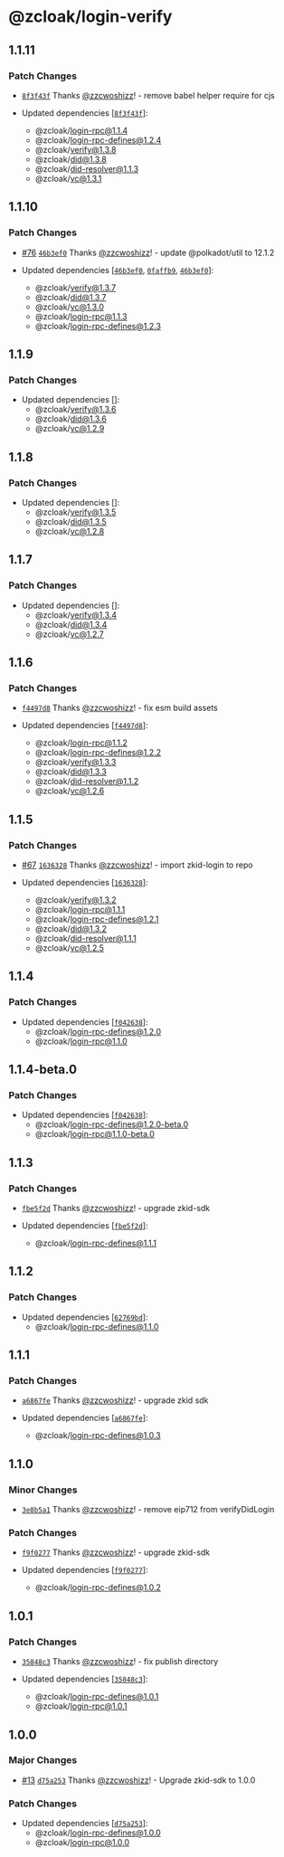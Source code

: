 # @zcloak/login-verify

## 1.1.11

### Patch Changes

- [`8f3f43f`](https://github.com/zCloak-Network/zkid-sdk/commit/8f3f43f285c7e785396055accffc60f706b4a0a4) Thanks [@zzcwoshizz](https://github.com/zzcwoshizz)! - remove babel helper require for cjs

- Updated dependencies [[`8f3f43f`](https://github.com/zCloak-Network/zkid-sdk/commit/8f3f43f285c7e785396055accffc60f706b4a0a4)]:
  - @zcloak/login-rpc@1.1.4
  - @zcloak/login-rpc-defines@1.2.4
  - @zcloak/verify@1.3.8
  - @zcloak/did@1.3.8
  - @zcloak/did-resolver@1.1.3
  - @zcloak/vc@1.3.1

## 1.1.10

### Patch Changes

- [#76](https://github.com/zCloak-Network/zkid-sdk/pull/76) [`46b3ef0`](https://github.com/zCloak-Network/zkid-sdk/commit/46b3ef0598ae1c1251572a235dd1bbce3011d12f) Thanks [@zzcwoshizz](https://github.com/zzcwoshizz)! - update @polkadot/util to 12.1.2

- Updated dependencies [[`46b3ef0`](https://github.com/zCloak-Network/zkid-sdk/commit/46b3ef0598ae1c1251572a235dd1bbce3011d12f), [`0faffb9`](https://github.com/zCloak-Network/zkid-sdk/commit/0faffb9b9da035d20684cd37cde31dd82d234cac), [`46b3ef0`](https://github.com/zCloak-Network/zkid-sdk/commit/46b3ef0598ae1c1251572a235dd1bbce3011d12f)]:
  - @zcloak/verify@1.3.7
  - @zcloak/did@1.3.7
  - @zcloak/vc@1.3.0
  - @zcloak/login-rpc@1.1.3
  - @zcloak/login-rpc-defines@1.2.3

## 1.1.9

### Patch Changes

- Updated dependencies []:
  - @zcloak/verify@1.3.6
  - @zcloak/did@1.3.6
  - @zcloak/vc@1.2.9

## 1.1.8

### Patch Changes

- Updated dependencies []:
  - @zcloak/verify@1.3.5
  - @zcloak/did@1.3.5
  - @zcloak/vc@1.2.8

## 1.1.7

### Patch Changes

- Updated dependencies []:
  - @zcloak/verify@1.3.4
  - @zcloak/did@1.3.4
  - @zcloak/vc@1.2.7

## 1.1.6

### Patch Changes

- [`f4497d8`](https://github.com/zCloak-Network/zkid-sdk/commit/f4497d8b04383507ac068e28f67f6c9539e4b2b7) Thanks [@zzcwoshizz](https://github.com/zzcwoshizz)! - fix esm build assets

- Updated dependencies [[`f4497d8`](https://github.com/zCloak-Network/zkid-sdk/commit/f4497d8b04383507ac068e28f67f6c9539e4b2b7)]:
  - @zcloak/login-rpc@1.1.2
  - @zcloak/login-rpc-defines@1.2.2
  - @zcloak/verify@1.3.3
  - @zcloak/did@1.3.3
  - @zcloak/did-resolver@1.1.2
  - @zcloak/vc@1.2.6

## 1.1.5

### Patch Changes

- [#67](https://github.com/zCloak-Network/zkid-sdk/pull/67) [`1636328`](https://github.com/zCloak-Network/zkid-sdk/commit/1636328030fc894ed68186e01113211cdf73c5da) Thanks [@zzcwoshizz](https://github.com/zzcwoshizz)! - import zkid-login to repo

- Updated dependencies [[`1636328`](https://github.com/zCloak-Network/zkid-sdk/commit/1636328030fc894ed68186e01113211cdf73c5da)]:
  - @zcloak/verify@1.3.2
  - @zcloak/login-rpc@1.1.1
  - @zcloak/login-rpc-defines@1.2.1
  - @zcloak/did@1.3.2
  - @zcloak/did-resolver@1.1.1
  - @zcloak/vc@1.2.5

## 1.1.4

### Patch Changes

- Updated dependencies [[`f042638`](https://github.com/zCloak-Network/zkid-login/commit/f04263887e700d1c29e19445fb6b44e028face9d)]:
  - @zcloak/login-rpc-defines@1.2.0
  - @zcloak/login-rpc@1.1.0

## 1.1.4-beta.0

### Patch Changes

- Updated dependencies [[`f042638`](https://github.com/zCloak-Network/zkid-login/commit/f04263887e700d1c29e19445fb6b44e028face9d)]:
  - @zcloak/login-rpc-defines@1.2.0-beta.0
  - @zcloak/login-rpc@1.1.0-beta.0

## 1.1.3

### Patch Changes

- [`fbe5f2d`](https://github.com/zCloak-Network/zkid-login/commit/fbe5f2db28514d25db9bbe0b1ed0c7662d4d42f4) Thanks [@zzcwoshizz](https://github.com/zzcwoshizz)! - upgrade zkid-sdk

- Updated dependencies [[`fbe5f2d`](https://github.com/zCloak-Network/zkid-login/commit/fbe5f2db28514d25db9bbe0b1ed0c7662d4d42f4)]:
  - @zcloak/login-rpc-defines@1.1.1

## 1.1.2

### Patch Changes

- Updated dependencies [[`62769bd`](https://github.com/zCloak-Network/zkid-login/commit/62769bda5ba38e679292e1a4037bd08b5875f2ba)]:
  - @zcloak/login-rpc-defines@1.1.0

## 1.1.1

### Patch Changes

- [`a6867fe`](https://github.com/zCloak-Network/zkid-login/commit/a6867fe37f65d28ed71d9dab63b8b69774436ed7) Thanks [@zzcwoshizz](https://github.com/zzcwoshizz)! - upgrade zkid sdk

- Updated dependencies [[`a6867fe`](https://github.com/zCloak-Network/zkid-login/commit/a6867fe37f65d28ed71d9dab63b8b69774436ed7)]:
  - @zcloak/login-rpc-defines@1.0.3

## 1.1.0

### Minor Changes

- [`3e8b5a1`](https://github.com/zCloak-Network/zkid-login/commit/3e8b5a177a45a7a121c704272467837aa25d950e) Thanks [@zzcwoshizz](https://github.com/zzcwoshizz)! - remove eip712 from verifyDidLogin

### Patch Changes

- [`f9f0277`](https://github.com/zCloak-Network/zkid-login/commit/f9f0277f1db17a3d9a05cb2b7c438c7e3836d3ba) Thanks [@zzcwoshizz](https://github.com/zzcwoshizz)! - upgrade zkid-sdk

- Updated dependencies [[`f9f0277`](https://github.com/zCloak-Network/zkid-login/commit/f9f0277f1db17a3d9a05cb2b7c438c7e3836d3ba)]:
  - @zcloak/login-rpc-defines@1.0.2

## 1.0.1

### Patch Changes

- [`35848c3`](https://github.com/zCloak-Network/zkid-login/commit/35848c34ae3ce34c6cd229947d72d3e463425bc9) Thanks [@zzcwoshizz](https://github.com/zzcwoshizz)! - fix publish directory

- Updated dependencies [[`35848c3`](https://github.com/zCloak-Network/zkid-login/commit/35848c34ae3ce34c6cd229947d72d3e463425bc9)]:
  - @zcloak/login-rpc-defines@1.0.1
  - @zcloak/login-rpc@1.0.1

## 1.0.0

### Major Changes

- [#13](https://github.com/zCloak-Network/zkid-login/pull/13) [`d75a253`](https://github.com/zCloak-Network/zkid-login/commit/d75a25387f8d94d0fed39b18293f942eff0dcbf5) Thanks [@zzcwoshizz](https://github.com/zzcwoshizz)! - Upgrade zkid-sdk to 1.0.0

### Patch Changes

- Updated dependencies [[`d75a253`](https://github.com/zCloak-Network/zkid-login/commit/d75a25387f8d94d0fed39b18293f942eff0dcbf5)]:
  - @zcloak/login-rpc-defines@1.0.0
  - @zcloak/login-rpc@1.0.0
